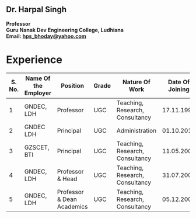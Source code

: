 ## Dr. Harpal Singh
**Professor**  
**Guru Nanak Dev Engineering College, Ludhiana**  
**Email: hps_bhoday@yahoo.com**

# Experience
| S. No. | Name Of the Employer | Position                   | Grade | Nature Of Work                  | Date Of Joining | Date Of Leaving | Total Exp. |     | Reason For Leaving  |
| ------ | -------------------- | -------------------------- | ----- | ------------------------------- | --------------- | --------------- | ---------- | --- | ------------------- |
| 1      | GNDEC, LDH           | Professor                  | UGC   | Teaching, Research, Consultancy | 17.11.1998      | working         | 14 yr      |     | na                  |
| 2      | GNDEC LDH            | Principal                  | UGC   | Administration                  | 01.10.2017      | 13.11.2017      | 1.5m       |     | na                  |
| 3      | GZSCET, BTI          | Principal                  | UGC   | Teaching, Research, Consultancy | 11.05.2005      | 31.03.2010      | 5 yr       |     | Completion of teure |
| 4      | GNDEC, LDH           | Professor & Head           | UGC   | Teaching, Research, Consultancy | 31.07.2003      | 10.05.2005      | 2 yr       |     | higher post         |
| 5      | GNDEC, LDH           | Professor & Dean Academics | UGC   | Teaching, Research, Consultancy | 05.12.2001      | 10.01.2003      | 2 yr       |     | rotation            |
